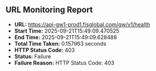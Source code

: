 ## URL Monitoring Report

- **URL:** https://api-gw1-prod1.fisglobal.com/gw/v1/health
- **Start Time:** 2025-09-21T15:49:09.470525
- **End Time:** 2025-09-21T15:49:09.628488
- **Total Time Taken:** 0.157963 seconds
- **HTTP Status Code:** 403
- **Status:** Failure
- **Failure Reason:** HTTP Status Code: 403
